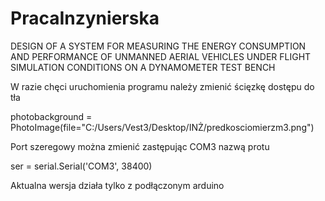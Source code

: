 # PracaInzynierska
DESIGN OF A SYSTEM FOR MEASURING THE ENERGY CONSUMPTION AND PERFORMANCE OF UNMANNED AERIAL VEHICLES UNDER FLIGHT SIMULATION CONDITIONS ON A DYNAMOMETER TEST BENCH

W razie chęci uruchomienia programu należy zmienić ścięzkę dostępu do tła

photobackground = PhotoImage(file="C:/Users/Vest3/Desktop/INŻ/predkosciomierzm3.png")

Port szeregowy można zmienić zastępując COM3 nazwą protu

ser = serial.Serial('COM3', 38400)

Aktualna wersja działa tylko z podłączonym arduino

